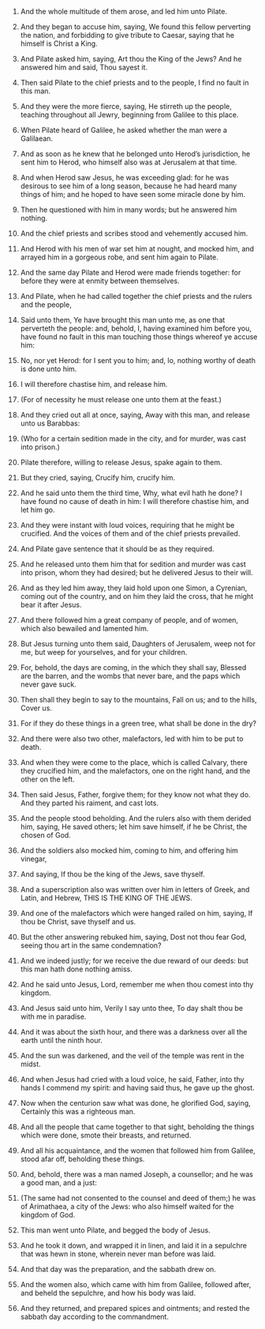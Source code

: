 1. And the whole multitude of them arose, and led him unto Pilate.

2. And they began to accuse him, saying, We found this fellow
perverting the nation, and forbidding to give tribute to Caesar,
saying that he himself is Christ a King.

3. And Pilate asked him, saying, Art thou the King of the Jews? And
he answered him and said, Thou sayest it.

4. Then said Pilate to the chief priests and to the people, I find
no fault in this man.

5. And they were the more fierce, saying, He stirreth up the people,
teaching throughout all Jewry, beginning from Galilee to this place.

6. When Pilate heard of Galilee, he asked whether the man were a
Galilaean.

7. And as soon as he knew that he belonged unto Herod’s
jurisdiction, he sent him to Herod, who himself also was at Jerusalem
at that time.

8. And when Herod saw Jesus, he was exceeding glad: for he was
desirous to see him of a long season, because he had heard many things
of him; and he hoped to have seen some miracle done by him.

9. Then he questioned with him in many words; but he answered him
nothing.

10. And the chief priests and scribes stood and vehemently accused
him.

11. And Herod with his men of war set him at nought, and mocked him,
and arrayed him in a gorgeous robe, and sent him again to Pilate.

12. And the same day Pilate and Herod were made friends together:
for before they were at enmity between themselves.

13. And Pilate, when he had called together the chief priests and
the rulers and the people,

14. Said unto them, Ye have brought this
man unto me, as one that perverteth the people: and, behold, I, having
examined him before you, have found no fault in this man touching
those things whereof ye accuse him:

15. No, nor yet Herod: for I
sent you to him; and, lo, nothing worthy of death is done unto him.

16. I will therefore chastise him, and release him.

17. (For of necessity he must release one unto them at the feast.)

18. And they cried out all at once, saying, Away with this man, and
release unto us Barabbas:

19. (Who for a certain sedition made in
the city, and for murder, was cast into prison.)

20. Pilate
therefore, willing to release Jesus, spake again to them.

21. But they cried, saying, Crucify him, crucify him.

22. And he said unto them the third time, Why, what evil hath he
done? I have found no cause of death in him: I will therefore chastise
him, and let him go.

23. And they were instant with loud voices, requiring that he might
be crucified. And the voices of them and of the chief priests
prevailed.

24. And Pilate gave sentence that it should be as they required.

25. And he released unto them him that for sedition and murder was
cast into prison, whom they had desired; but he delivered Jesus to
their will.

26. And as they led him away, they laid hold upon one Simon, a
Cyrenian, coming out of the country, and on him they laid the cross,
that he might bear it after Jesus.

27. And there followed him a great company of people, and of women,
which also bewailed and lamented him.

28. But Jesus turning unto them said, Daughters of Jerusalem, weep
not for me, but weep for yourselves, and for your children.

29. For, behold, the days are coming, in the which they shall say,
Blessed are the barren, and the wombs that never bare, and the paps
which never gave suck.

30. Then shall they begin to say to the mountains, Fall on us; and
to the hills, Cover us.

31. For if they do these things in a green tree, what shall be done
in the dry?

32. And there were also two other, malefactors, led
with him to be put to death.

33. And when they were come to the place, which is called Calvary,
there they crucified him, and the malefactors, one on the right hand,
and the other on the left.

34. Then said Jesus, Father, forgive them; for they know not what
they do. And they parted his raiment, and cast lots.

35. And the people stood beholding. And the rulers also with them
derided him, saying, He saved others; let him save himself, if he be
Christ, the chosen of God.

36. And the soldiers also mocked him, coming to him, and offering
him vinegar,

37. And saying, If thou be the king of the Jews, save
thyself.

38. And a superscription also was written over him in letters of
Greek, and Latin, and Hebrew, THIS IS THE KING OF THE JEWS.

39. And one of the malefactors which were hanged railed on him,
saying, If thou be Christ, save thyself and us.

40. But the other answering rebuked him, saying, Dost not thou fear
God, seeing thou art in the same condemnation?

41. And we indeed
justly; for we receive the due reward of our deeds: but this man hath
done nothing amiss.

42. And he said unto Jesus, Lord, remember me when thou comest into
thy kingdom.

43. And Jesus said unto him, Verily I say unto thee, To day shalt
thou be with me in paradise.

44. And it was about the sixth hour, and there was a darkness over
all the earth until the ninth hour.

45. And the sun was darkened, and the veil of the temple was rent in
the midst.

46. And when Jesus had cried with a loud voice, he said, Father,
into thy hands I commend my spirit: and having said thus, he gave up
the ghost.

47. Now when the centurion saw what was done, he glorified God,
saying, Certainly this was a righteous man.

48. And all the people that came together to that sight, beholding
the things which were done, smote their breasts, and returned.

49. And all his acquaintance, and the women that followed him from
Galilee, stood afar off, beholding these things.

50. And, behold, there was a man named Joseph, a counsellor; and he
was a good man, and a just:

51. (The same had not consented to the
counsel and deed of them;) he was of Arimathaea, a city of the Jews:
who also himself waited for the kingdom of God.

52. This man went unto Pilate, and begged the body of Jesus.

53. And he took it down, and wrapped it in linen, and laid it in a
sepulchre that was hewn in stone, wherein never man before was laid.

54. And that day was the preparation, and the sabbath drew on.

55. And the women also, which came with him from Galilee, followed
after, and beheld the sepulchre, and how his body was laid.

56. And they returned, and prepared spices and ointments; and rested
the sabbath day according to the commandment.